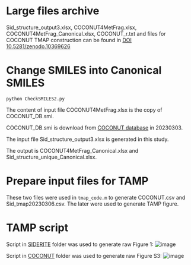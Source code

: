# Large files archive
Sid_structure_output3.xlsx, COCONUT4MetFrag.xlsx, COCONUT4MetFrag_Canonical.xlsx, COCONUT_r.txt and files for COCONUT TMAP construction can be found in [DOI 10.5281/zenodo.10369626](https://zenodo.org/doi/10.5281/zenodo.10369626)

# Change SMILES into Canonical SMILES
```
python CheckSMILES2.py
```
The content of input file COCONUT4MetFrag.xlsx is the copy of COCONUT_DB.smi.

COCONUT_DB.smi is download from [COCONUT database](https://coconut.naturalproducts.net/download) in 20230303.

The input file Sid_structure_output3.xlsx is generated in this study.

The output is COCONUT4MetFrag_Canonical.xlsx and Sid_structure_unique_Canonical.xlsx.

# Prepare input files for TAMP
These two files were used in ```tmap_code.m``` to generate COCONUT.csv and Sid_tmap20230306.csv.
The later were used to generate TAMP figure.

# TAMP script
Script in [SIDERITE](https://github.com/RuolinHe/SIDERITE/tree/main/TAMP/SIDERITE) folder was used to generate raw Figure 1:
![image](https://github.com/RuolinHe/SIDERITE/assets/76482251/c4aa52f8-b33d-4cfa-9e5f-d383303ff9a5)

Script in [COCONUT](https://github.com/RuolinHe/SIDERITE/tree/main/TAMP/COCONUT) folder was used to generate raw Figure S3:
![image](https://github.com/RuolinHe/SIDERITE/assets/76482251/7b06ae82-c6d9-4706-9e79-8bfcdcb8bb99)
